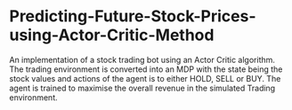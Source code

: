 # Predicting-Future-Stock-Prices-using-Actor-Critic-Method
An implementation of a stock trading bot using an Actor Critic algorithm. The trading environment is converted into an MDP with the state being the stock values and actions of the agent is to either HOLD, SELL or BUY. The agent is trained to maximise the overall revenue in the simulated Trading environment. 
